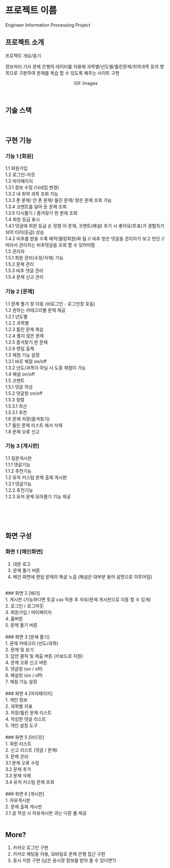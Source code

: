 # 프로젝트 이름
Engineer Information Processing Project
<!-- <p align="center">
  <br>
  <img src="./images/common/logo-sample.jpeg">
  <br>
</p> -->



## 프로젝트 소개

<p align="justify">
프로젝트 개요/동기
</p>
정보처리 기사 문제 은행의 데이터를 이용해 과목별/년도별/틀린문제/취약과목 등의 항목으로 구분하여 문제를 복습 할 수 있도록 해주는 사이트 구현

<p align="center">
GIF Images
</p>

<br>

## 기술 스택

<!-- | JavaScript | TypeScript |  React   |  Node   |
| :--------: | :--------: | :------: | :-----: |
|   ![js]    |   ![ts]    | ![react] | ![node] |
 -->
<br>

## 구현 기능

### 기능 1 [회원]
1.1 회원가입<br>
1.2 로그인-아웃<br>
1.3 마이페이지<br>
1.3.1 정보 수정 (닉네임 변경)<br>
1.3.2 내 취약 과목 조회 가능<br>
1.3.3 푼 문제/ 안 푼 문제/ 틀린 문제/ 맞은 문제 조회 가능<br>
1.3.4 코멘트를 달아 둔 문제 조회<br>
1.3.5 다시풀기 / 즐겨찾기 한 문제 조회<br>
1.4 회원 등급 표시<br>
1.4.1 댓글에 회원 등급 순 정렬 이 존재, 코멘트(해설) 추가 시 좋아요(투표)가 경험치가 되어 티어(등급) 상승<br>
1.4.2 비추를 받을 수록 해적(불량회원)화 됨 // 비추 받은 댓글을 관리자가 보고 판단 // 따라서 관리자는 비추댓글을 조회 할 수 있어야함<br>
1.5 관리자<br>
1.5.1 회원 관리(수정/삭제) 기능<br>
1.5.2 문제 관리<br>
1.5.3 비추 댓글 관리<br>
1.5.4 문제 신고 관리<br>
### 기능 2 [문제]<br>
1.1 문제 풀기 창 이동 (비로그인 - 로그인창 호출)<br>
1.2 원하는 카테고리별 문제 제공<br>
1.2.1 년도별<br>
1.2.2 과목별<br>
1.2.3 틀린 문제 복습<br>
1.2.4 풀지 않은 문제<br>
1.2.5 즐겨찾기 한 문제<br>
1.2.6 랜덤 출제<br>
1.3 채점 기능 설정<br>
1.3.1 바로 채점 on/off<br>
1.3.2 년도/과목이 아닐 시 도중 채점이 가능<br>
1.4 해설 on/off<br>
1.5 코멘트<br>
1.5.1 댓글 작성<br>
1.5.2 댓글창 on/off<br>
1.5.3 정렬<br>
1.5.3.1 최신<br>
1.5.3.1 추천<br>
1.6 문제 저장(즐겨찾기)<br>
1.7 틀린 문제 리스트 에서 삭제<br>
1.8 문제 오류 신고<br>
### 기능 3 [게시판]<br>
1.1 질문게시판<br>
1.1.1 댓글기능<br>
1.1.2 추천기능<br>
1.2 유저 커스텀 문제 출제 게시판<br>
1.2.1 댓글기능<br>
1.2.2 추천기능<br>
1.2.3 유저 문제 모아풀기 기능 제공<br>
<br><br>
<br>
<br>
## 화면 구성<br>

### 화면 1 [메인화면]<br>
2. 대문 로고<br>
3. 문제 풀기 버튼<br>
4. 메인 화면에 랜덤 문제의 해설 노출 (해설은 대부분 용어 설명으로 이루어짐)<br>
<br>
### 화면 2 [헤더]<br>
1. 게시판 (가능하다면 토글 css 적용 후 자유/문제 게시판으로 이동 할 수 있게)<br>
2. 로그인 / 로그아웃<br>
3. 회원가입 / 마이페이지<br>
4. 홈버튼<br>
5. 문제 풀기 버튼<br>
<br>
### 화면 3 [문제 풀기]<br>
1. 문제 카테고리 (년도/과목)<br>
2. 문제 및 보기<br>
3. 답안 클릭 및 제출 버튼 (키보드로 지원)<br>
4. 문제 오류 신고 버튼<br>
5. 댓글창 (on / off)<br>
6. 해설창 (on / off)<br>
7. 채점 기능 설정<br>
<br>
### 화면 4 [마이페이지]<br>
1. 개인 정보<br>
2. 과목별 지표<br>
3. 저장/틀린 문제 리스트<br>
4. 작성한 댓글 리스트<br>
5. 개인 설정 도구<br>
<br>
### 화면 5 [어드민]<br>
1. 회원 리스트<br>
2. 신고 리스트 (댓글 / 문제)<br>
3. 문제 관리<br>
3.1 문제 오류 수정<br>
3.2 문제 추가<br>
3.3 문제 삭제<br>
3.4 유저 커스텀 문제 조회<br>
  <br>
### 화면 6 [게시판]<br>
1. 자유게시판<br>
2. 문제 출제 게시판<br>
2.1 글 작성 시 자유게시판 과는 다른 폼 제공<br>
<br>


## More?<br>
1. 카카오 로그인 구현<br>
2. 카카오 채팅을 이용, 모바일로 문제 은행 접근 구현<br>
3. 응시 지원 구현 (남은 응시장 정보를 받아 올 수 있다면?)<br>
<p align="justify">

</p>

<br>




